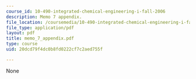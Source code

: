 ```yaml
---
course_id: 10-490-integrated-chemical-engineering-i-fall-2006
description: Memo 7 appendix.
file_location: /coursemedia/10-490-integrated-chemical-engineering-i-fall-2006/20dcd79f4dc0b8fd0222cf7c2aed755f_memo_7_appendix.pdf
file_type: application/pdf
layout: pdf
title: memo_7_appendix.pdf
type: course
uid: 20dcd79f4dc0b8fd0222cf7c2aed755f

---
```

None